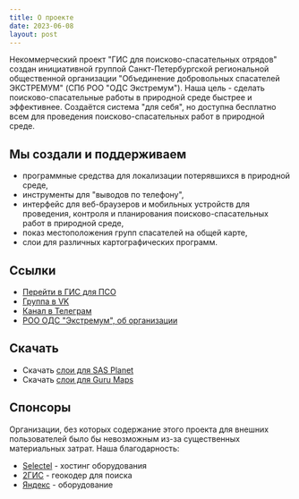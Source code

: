 ```yaml
---
title: О проекте
date: 2023-06-08
layout: post
---
```


Некоммерческий проект "ГИС для поисково-спасательных отрядов" создан инициативной группой Санкт-Петербургской региональной общественной организации "Объединение добровольных спасателей ЭКСТРЕМУМ" (CПб РОО "ОДС Экстремум").
Наша цель - сделать поисково-спасательные работы в природной среде быстрее и эффективнее. Создаётся система "для себя", но доступна бесплатно всем для проведения поисково-спасательных работ в природной среде.

## Мы создали и поддерживаем
- программные средства для локализации потерявшихся в природной среде,
- инструменты для "выводов по телефону",
- интерфейс для веб-браузеров и мобильных устройств для проведения, контроля и планирования поисково-спасательных работ в природной среде,
- показ местоположения групп спасателей на общей карте,
- слои для различных картографических программ.

## Ссылки
- [Перейти в ГИС для ПСО](https://gis.extremum.org)
- [Группа в VK](https://vk.com/gisextremum)
- [Канал в Телеграм](https://t.me/extremum_sas)
- [РОО ОДС "Экстремум", об организации](https://www.extremum.spb.ru/pages/2)

## Скачать
- Скачать [слои для SAS Planet](https://github.com/extremum-search-and-rescue/sas-layers)
- Скачать [слои для Guru Maps](https://github.com/extremum-search-and-rescue/gurumaps-layers)

## Спонсоры
Организации, без которых содержание этого проекта для внешних пользователей было бы невозможным из-за существенных материальных затрат. Наша благодарность:
- [Selectel](https://selectel.ru) - хостинг оборудования
- [2ГИС](https://2gis.ru) - геокодер для поиска
- [Яндекс](https://ya.ru) - оборудование
